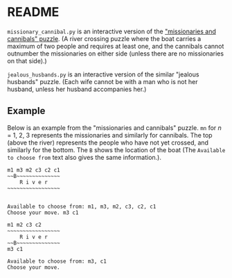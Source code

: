 # README

`missionary_cannibal.py` is an interactive version of the ["missionaries and cannibals" puzzle](https://en.wikipedia.org/wiki/Missionaries_and_cannibals_problem). (A river crossing puzzle where the boat carries a maximum of two people and requires at least one, and the cannibals cannot outnumber the missionaries on either side (unless there are no missionaries on that side).)

`jealous_husbands.py` is an interactive version of the similar "jealous husbands" puzzle. (Each wife cannot be with a man who is not her husband, unless her husband accompanies her.)

## Example

Below is an example from the "missionaries and cannibals" puzzle. `mn` for *n* = 1, 2, 3 represents the missionaries and similarly for cannibals. The top (above the river) represents the people who have not yet crossed, and similarly for the bottom. The `B` shows the location of the boat (The `Available to choose from` text also gives the same information.).

    m1 m3 m2 c3 c2 c1
    ~~B~~~~~~~~~~~~~~
        R i v e r
    ~~~~~~~~~~~~~~~~~


    Available to choose from: m1, m3, m2, c3, c2, c1
    Choose your move. m3 c1

    m1 m2 c3 c2
    ~~~~~~~~~~~~~~~~~
        R i v e r
    ~~B~~~~~~~~~~~~~~
    m3 c1

    Available to choose from: m3, c1
    Choose your move.
